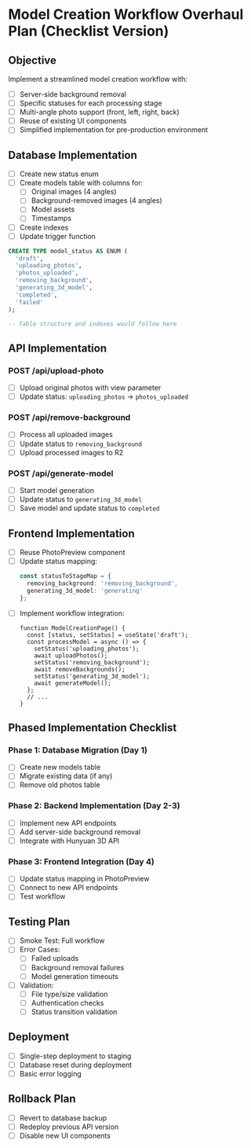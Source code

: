# Model Creation Workflow Overhaul Plan (Checklist Version)

## Objective
Implement a streamlined model creation workflow with:
- [ ] Server-side background removal
- [ ] Specific statuses for each processing stage
- [ ] Multi-angle photo support (front, left, right, back)
- [ ] Reuse of existing UI components
- [ ] Simplified implementation for pre-production environment

## Database Implementation
- [ ] Create new status enum
- [ ] Create models table with columns for:
  - [ ] Original images (4 angles)
  - [ ] Background-removed images (4 angles)
  - [ ] Model assets
  - [ ] Timestamps
- [ ] Create indexes
- [ ] Update trigger function

```sql
CREATE TYPE model_status AS ENUM (
  'draft',
  'uploading_photos',
  'photos_uploaded',
  'removing_background',
  'generating_3d_model',
  'completed',
  'failed'
);

-- Table structure and indexes would follow here
```

## API Implementation
### POST /api/upload-photo
- [ ] Upload original photos with view parameter
- [ ] Update status: `uploading_photos` → `photos_uploaded`

### POST /api/remove-background
- [ ] Process all uploaded images
- [ ] Update status to `removing_background`
- [ ] Upload processed images to R2

### POST /api/generate-model
- [ ] Start model generation
- [ ] Update status to `generating_3d_model`
- [ ] Save model and update status to `completed`

## Frontend Implementation
- [ ] Reuse PhotoPreview component
- [ ] Update status mapping:
  ```ts
  const statusToStageMap = {
    removing_background: 'removing_background',
    generating_3d_model: 'generating'
  };
  ```
- [ ] Implement workflow integration:
  ```tsx
  function ModelCreationPage() {
    const [status, setStatus] = useState('draft');
    const processModel = async () => {
      setStatus('uploading_photos');
      await uploadPhotos();
      setStatus('removing_background');
      await removeBackgrounds();
      setStatus('generating_3d_model');
      await generateModel();
    };
    // ...
  }
  ```

## Phased Implementation Checklist

### Phase 1: Database Migration (Day 1)
- [ ] Create new models table
- [ ] Migrate existing data (if any)
- [ ] Remove old photos table

### Phase 2: Backend Implementation (Day 2-3)
- [ ] Implement new API endpoints
- [ ] Add server-side background removal
- [ ] Integrate with Hunyuan 3D API

### Phase 3: Frontend Integration (Day 4)
- [ ] Update status mapping in PhotoPreview
- [ ] Connect to new API endpoints
- [ ] Test workflow

## Testing Plan
- [ ] Smoke Test: Full workflow
- [ ] Error Cases:
  - [ ] Failed uploads
  - [ ] Background removal failures
  - [ ] Model generation timeouts
- [ ] Validation:
  - [ ] File type/size validation
  - [ ] Authentication checks
  - [ ] Status transition validation

## Deployment
- [ ] Single-step deployment to staging
- [ ] Database reset during deployment
- [ ] Basic error logging

## Rollback Plan
- [ ] Revert to database backup
- [ ] Redeploy previous API version
- [ ] Disable new UI components
